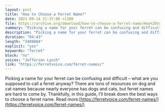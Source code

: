 ```yaml
---
layout: post
title: "How to Choose a Ferret Name?"
date: 2021-09-14 21:37:00 +1100
file: https://archive.org/download/how-to-choose-a-ferret-name/How%20to%20Choose%20a%20Ferret%20Name.mp3
summary: "Picking a name for your ferret can be confusing and difficult – what are you supposed to call a ferret anyway? "
description: "Picking a name for your ferret can be confusing and difficult – what are you supposed to call a ferret anyway? There are tons of resources on dog and cat names because nearly everyone has dogs and cats, but ferret names are hard to come by. Thankfully, in this guide, I’ll break down the best ways to choose a ferret name. Read more:<a href='https://ferretvoice.com/ferret-names/'>https://ferretvoice.com/ferret-names/</a>"
duration: "04:43" 
length: "3409084"
explicit: "yes" 
keywords: "ferret"
block: "no" 
voices: "Jefferson Lynch"
link: "https://ferretvoice.com/ferret-names/"
---
```


Picking a name for your ferret can be confusing and difficult – what are you supposed to call a ferret anyway? There are tons of resources on dog and cat names because nearly everyone has dogs and cats, but ferret names are hard to come by. Thankfully, in this guide, I’ll break down the best ways to choose a ferret name. Read more:[https://ferretvoice.com/ferret-names/](https://ferretvoice.com/ferret-names/)
